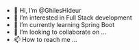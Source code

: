 - 👋 Hi, I’m @GhilesHideur
- 👀 I’m interested in Full Stack development
- 🌱 I’m currently learning Spring Boot
- 💞️ I’m looking to collaborate on ...
- 📫 How to reach me ...

<!---
GhilesHideur/GhilesHideur is a ✨ special ✨ repository because its `README.md` (this file) appears on your GitHub profile.
You can click the Preview link to take a look at your changes.
--->

